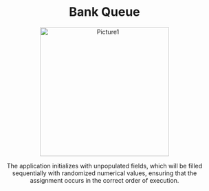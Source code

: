 <div align="center">

  # Bank Queue

  <img src="https://i.imgur.com/ttA4zPB.png" alt="Picture1" width="300"/>

  <p>The application initializes with unpopulated fields, which will be filled sequentially with randomized numerical values, ensuring that the assignment occurs in the correct order of execution.</p>

</div>
